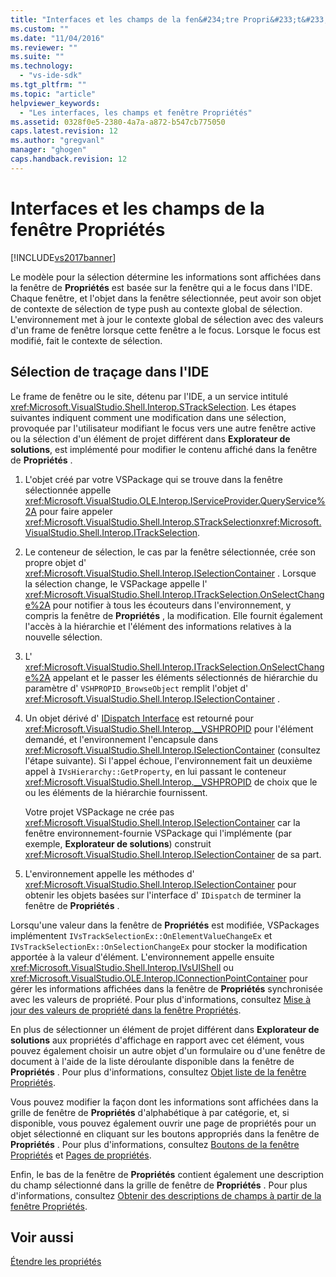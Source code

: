 ```yaml
---
title: "Interfaces et les champs de la fen&#234;tre Propri&#233;t&#233;s | Microsoft Docs"
ms.custom: ""
ms.date: "11/04/2016"
ms.reviewer: ""
ms.suite: ""
ms.technology: 
  - "vs-ide-sdk"
ms.tgt_pltfrm: ""
ms.topic: "article"
helpviewer_keywords: 
  - "Les interfaces, les champs et fenêtre Propriétés"
ms.assetid: 0328f0e5-2380-4a7a-a872-b547cb775050
caps.latest.revision: 12
ms.author: "gregvanl"
manager: "ghogen"
caps.handback.revision: 12
---
```

# Interfaces et les champs de la fen&#234;tre Propri&#233;t&#233;s
[!INCLUDE[vs2017banner](../../code-quality/includes/vs2017banner.md)]

Le modèle pour la sélection détermine les informations sont affichées dans la fenêtre de **Propriétés** est basée sur la fenêtre qui a le focus dans l'IDE.  Chaque fenêtre, et l'objet dans la fenêtre sélectionnée, peut avoir son objet de contexte de sélection de type push au contexte global de sélection.  L'environnement met à jour le contexte global de sélection avec des valeurs d'un frame de fenêtre lorsque cette fenêtre a le focus.  Lorsque le focus est modifié, fait le contexte de sélection.  
  
## Sélection de traçage dans l'IDE  
 Le frame de fenêtre ou le site, détenu par l'IDE, a un service intitulé <xref:Microsoft.VisualStudio.Shell.Interop.STrackSelection>.  Les étapes suivantes indiquent comment une modification dans une sélection, provoquée par l'utilisateur modifiant le focus vers une autre fenêtre active ou la sélection d'un élément de projet différent dans **Explorateur de solutions**, est implémenté pour modifier le contenu affiché dans la fenêtre de **Propriétés** .  
  
1.  L'objet créé par votre VSPackage qui se trouve dans la fenêtre sélectionnée appelle <xref:Microsoft.VisualStudio.OLE.Interop.IServiceProvider.QueryService%2A> pour faire appeler <xref:Microsoft.VisualStudio.Shell.Interop.STrackSelection><xref:Microsoft.VisualStudio.Shell.Interop.ITrackSelection>.  
  
2.  Le conteneur de sélection, le cas par la fenêtre sélectionnée, crée son propre objet d' <xref:Microsoft.VisualStudio.Shell.Interop.ISelectionContainer> .  Lorsque la sélection change, le VSPackage appelle l' <xref:Microsoft.VisualStudio.Shell.Interop.ITrackSelection.OnSelectChange%2A> pour notifier à tous les écouteurs dans l'environnement, y compris la fenêtre de **Propriétés** , la modification.  Elle fournit également l'accès à la hiérarchie et l'élément des informations relatives à la nouvelle sélection.  
  
3.  L' <xref:Microsoft.VisualStudio.Shell.Interop.ITrackSelection.OnSelectChange%2A> appelant et le passer les éléments sélectionnés de hiérarchie du paramètre d' `VSHPROPID_BrowseObject` remplit l'objet d' <xref:Microsoft.VisualStudio.Shell.Interop.ISelectionContainer> .  
  
4.  Un objet dérivé d' [IDispatch Interface](http://msdn.microsoft.com/fr-fr/ebbff4bc-36b2-4861-9efa-ffa45e013eb5) est retourné pour <xref:Microsoft.VisualStudio.Shell.Interop.__VSHPROPID> pour l'élément demandé, et l'environnement l'encapsule dans <xref:Microsoft.VisualStudio.Shell.Interop.ISelectionContainer> \(consultez l'étape suivante\).  Si l'appel échoue, l'environnement fait un deuxième appel à `IVsHierarchy::GetProperty`, en lui passant le conteneur <xref:Microsoft.VisualStudio.Shell.Interop.__VSHPROPID> de choix que le ou les éléments de la hiérarchie fournissent.  
  
     Votre projet VSPackage ne crée pas <xref:Microsoft.VisualStudio.Shell.Interop.ISelectionContainer> car la fenêtre environnement\-fournie VSPackage qui l'implémente \(par exemple, **Explorateur de solutions**\) construit <xref:Microsoft.VisualStudio.Shell.Interop.ISelectionContainer> de sa part.  
  
5.  L'environnement appelle les méthodes d' <xref:Microsoft.VisualStudio.Shell.Interop.ISelectionContainer> pour obtenir les objets basées sur l'interface d' `IDispatch` de terminer la fenêtre de **Propriétés** .  
  
 Lorsqu'une valeur dans la fenêtre de **Propriétés** est modifiée, VSPackages implémentent `IVsTrackSelectionEx::OnElementValueChangeEx` et `IVsTrackSelectionEx::OnSelectionChangeEx` pour stocker la modification apportée à la valeur d'élément.  L'environnement appelle ensuite <xref:Microsoft.VisualStudio.Shell.Interop.IVsUIShell> ou <xref:Microsoft.VisualStudio.OLE.Interop.IConnectionPointContainer> pour gérer les informations affichées dans la fenêtre de **Propriétés** synchronisée avec les valeurs de propriété.  Pour plus d'informations, consultez [Mise à jour des valeurs de propriété dans la fenêtre Propriétés](../../misc/updating-property-values-in-the-properties-window.md).  
  
 En plus de sélectionner un élément de projet différent dans **Explorateur de solutions** aux propriétés d'affichage en rapport avec cet élément, vous pouvez également choisir un autre objet d'un formulaire ou d'une fenêtre de document à l'aide de la liste déroulante disponible dans la fenêtre de **Propriétés** .  Pour plus d'informations, consultez [Objet liste de la fenêtre Propriétés](../../extensibility/internals/properties-window-object-list.md).  
  
 Vous pouvez modifier la façon dont les informations sont affichées dans la grille de fenêtre de **Propriétés** d'alphabétique à par catégorie, et, si disponible, vous pouvez également ouvrir une page de propriétés pour un objet sélectionné en cliquant sur les boutons appropriés dans la fenêtre de **Propriétés** .  Pour plus d'informations, consultez [Boutons de la fenêtre Propriétés](../../extensibility/internals/properties-window-buttons.md) et [Pages de propriétés](../../extensibility/internals/property-pages.md).  
  
 Enfin, le bas de la fenêtre de **Propriétés** contient également une description du champ sélectionné dans la grille de fenêtre de **Propriétés** .  Pour plus d'informations, consultez [Obtenir des descriptions de champs à partir de la fenêtre Propriétés](../../misc/getting-field-descriptions-from-the-properties-window.md).  
  
## Voir aussi  
 [Étendre les propriétés](../../extensibility/internals/extending-properties.md)